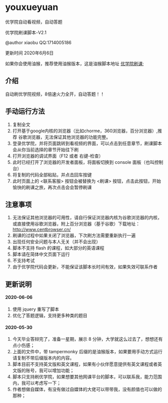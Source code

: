# youxueyuan

优学院自动看视频，自动答题

优学院刷课脚本-V2.1

@author xiaobu   QQ:1714005186

更新时间 2020年6月6日 

如果你会使用油猴，推荐使用油猴版本，这是油猴脚本地址
[优学院刷课](https://greasyfork.org/zh-CN/scripts/403270-%E4%BC%98%E5%AD%A6%E9%99%A2%E5%88%B7%E8%AF%BE);

## 介绍

自动刷优学院视频，8倍速火力全开，自动答题！！

## 手动运行方法

1. 复制全文
2. 打开基于google内核的浏览器（比如chorme，360浏览器，百分浏览器）,推荐 谷歌浏览器，无法保证其他浏览器的功能完整。
3. 登录优学院，并将页面跳转到看视频的界面，可以点击到任意章节，刷课脚本会从你当前选择的章节开始往下刷
4. 打开浏览器的调试界面（F12 或者 右键-检查）
3. 此时已经打开了浏览器的开发者面板，将面板切换到 console 面板（也叫控制台）
5. 将复制的代码全部粘贴，并点击回车按键
6. 此时页面上的 <联系客服> 按钮会被替换为 <刷课> 按钮，点击此按钮，开始愉快的刷课之旅，再次点击会会暂停刷课

## 注意事项

1. 无法保证其他浏览器的可用性，请自行保证浏览器内核为谷歌浏览器的内核，或直接使用谷歌浏览器，附上百分浏览器（基于谷歌）下载地址：http://www.centbrowser.cn/
3. 刷课的过程中如果关闭了浏览器，下次刷方法需要重新执行一遍
4. 出现任何安全问题与本人无关（并不会出现）
5. 脚本不支持 flash 的课程，如大部分的英语课程
6. 脚本请在简体中文页面下运行
7. 不支持考试
8. 由于优学院代码会更新，不能保证该脚本长时间有效，如果失效可联系作者



## 更新说明

#### 2020-06-06

1. 使用 jquery 重写了脚本
2. 优化了答题逻辑，支持更多种类的题目

#### 2020-05-30

1. 今天毕业答辩完了，准备一星期，展示 8 分钟，大学就这么过去了，想想还有点小伤感；
2. 上面的文件中，带 tampermonky 后缀的是油猴版本，如果要用手动方式运行请复制不带后缀版本内的内容。
3. 脚本目前不支持英文版和英文课程，如果有小伙伴愿意提供有英文课程或者英文版的账号，我可以增加功能；
4. 脚本只支持刷优学院，如果想要其他网课平台的脚本，可以联系我，能力范围内，我可以考虑写一下；
5. 作者想做自媒体，有没有做过自媒体的大佬可以带带我，没有颜值也可以做的那种；



